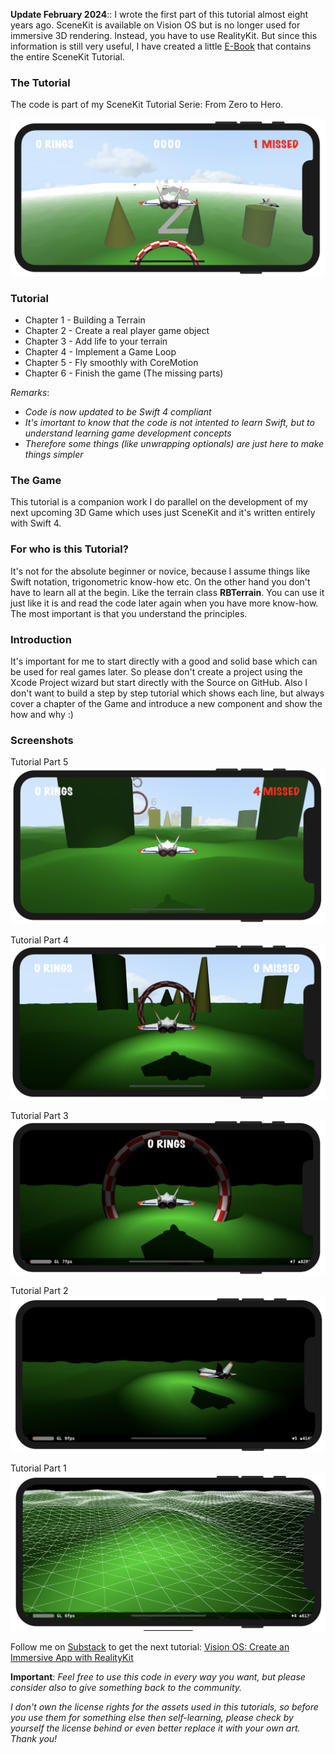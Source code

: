 **Update February 2024**:: I wrote the first part of this tutorial almost eight years ago.
SceneKit is available on Vision OS but is no longer used for immersive 3D rendering.
Instead, you have to use RealityKit. But since this information is still very useful,
I have created a little [E-Book](https://visionos.substack.com) that contains the entire SceneKit Tutorial.


### The Tutorial

The code is part of my SceneKit Tutorial Serie: From Zero to Hero.

![Screenshot Part 6](/screenshots/screenshot0.png)


### Tutorial
- Chapter 1 - Building a Terrain
- Chapter 2 - Create a real player game object
- Chapter 3 - Add life to your terrain
- Chapter 4 - Implement a Game Loop
- Chapter 5 - Fly smoothly with CoreMotion
- Chapter 6 - Finish the game (The missing parts)

*Remarks*:
- *Code is now updated to be Swift 4 compliant*
- *It's  imortant to know that the code is not intented to learn Swift, but to understand learning game development concepts*
- *Therefore some things (like unwrapping optionals) are just here to make things simpler*


### The Game
This tutorial is a companion work I do parallel on the development of my next upcoming 3D Game which uses just SceneKit and it's written entirely with Swift 4.


### For who is this Tutorial?
It's not for the absolute beginner or novice, because I assume things like Swift notation, trigonometric know-how etc.
On the other hand you don't have to learn all at the begin. Like the terrain class **RBTerrain**.
You can use it just like it is and read the code later again when you have more know-how.
The most important is that you understand the principles.


### Introduction
It's important for me to start directly with a good and solid base which can be used for real games later.
So please don't create a project using the Xcode Project wizard but start directly with the Source on GitHub.
Also I don't want to build a step by step tutorial which shows each line, but always cover a chapter of the Game and introduce
a new component and show the how and why :)


### Screenshots

Tutorial Part 5
![Screenshot Part 5](/screenshots/screenshot5.png)

Tutorial Part 4
![Screenshot Part 4](/screenshots/screenshot4.png)

Tutorial Part 3
![Screenshot Part 3](/screenshots/screenshot3.png)

Tutorial Part 2
![Screenshot Part 2](/screenshots/screenshot2.png)

Tutorial Part 1
![Screenshot Part 1](/screenshots/screenshot1.png)

Follow me on [Substack](https://visionos.substack.com) to get the next tutorial:
[Vision OS: Create an Immersive App with RealityKit](https://visionos.substack.com)


**Important**:
*Feel free to use this code in every way you want, but please consider also
to give something back to the community.*

*I don't own the license rights for the assets used in this tutorials,
so before you use them for something else then self-learning, please check by yourself the license behind
or even better replace it with your own art. Thank you!*
